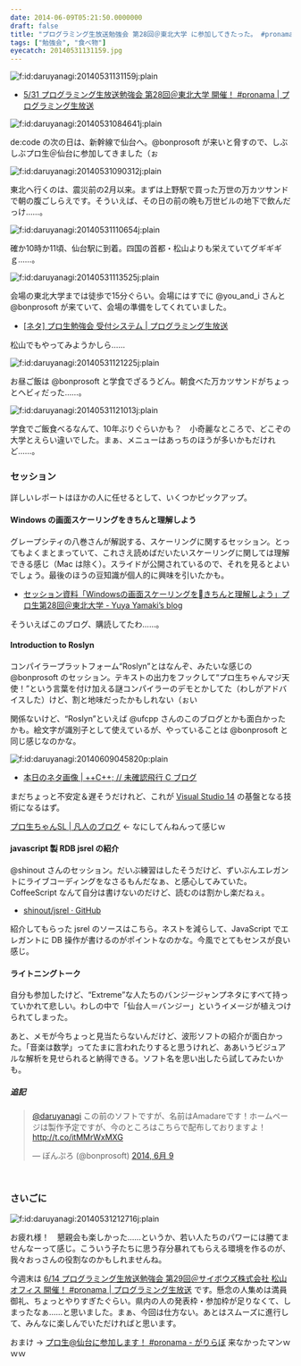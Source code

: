 ```yaml
---
date: 2014-06-09T05:21:50.0000000
draft: false
title: "プログラミング生放送勉強会 第28回＠東北大学 に参加してきたった。 #pronama"
tags: ["勉強会", "食べ物"]
eyecatch: 20140531131159.jpg
---
```

<p><span itemscope itemtype="http://schema.org/Photograph"><img src="20140531131159.jpg" alt="f:id:daruyanagi:20140531131159j:plain" title="f:id:daruyanagi:20140531131159j:plain" class="hatena-fotolife" itemprop="image"></span><br />
</p>

<ul>
<li><a href="http://pronama.azurewebsites.net/2014/03/29/pronama-28-at-sendai/">5/31 &#x30D7;&#x30ED;&#x30B0;&#x30E9;&#x30DF;&#x30F3;&#x30B0;&#x751F;&#x653E;&#x9001;&#x52C9;&#x5F37;&#x4F1A; &#x7B2C;28&#x56DE;&#xFF20;&#x6771;&#x5317;&#x5927;&#x5B66; &#x958B;&#x50AC;&#xFF01; #pronama | &#x30D7;&#x30ED;&#x30B0;&#x30E9;&#x30DF;&#x30F3;&#x30B0;&#x751F;&#x653E;&#x9001;</a></li>
</ul><p><span itemscope itemtype="http://schema.org/Photograph"><img src="20140531084641.jpg" alt="f:id:daruyanagi:20140531084641j:plain" title="f:id:daruyanagi:20140531084641j:plain" class="hatena-fotolife" itemprop="image"></span></p><p>de:code の次の日は、新幹線で仙台へ。@bonprosoft が来いと脅すので、しぶしぶプロ生＠仙台に参加してきました（ぉ</p><p><span itemscope itemtype="http://schema.org/Photograph"><img src="20140531090312.jpg" alt="f:id:daruyanagi:20140531090312j:plain" title="f:id:daruyanagi:20140531090312j:plain" class="hatena-fotolife" itemprop="image"></span></p><p>東北へ行くのは、震災前の2月以来。まずは上野駅で買った万世の万カツサンドで朝の腹ごしらえです。そういえば、その日の前の晩も万世ビルの地下で飲んだっけ……。</p><p><span itemscope itemtype="http://schema.org/Photograph"><img src="20140531110654.jpg" alt="f:id:daruyanagi:20140531110654j:plain" title="f:id:daruyanagi:20140531110654j:plain" class="hatena-fotolife" itemprop="image"></span></p><p>確か10時か11頃、仙台駅に到着。四国の首都・松山よりも栄えていてグギギギｇ……。</p><p><span itemscope itemtype="http://schema.org/Photograph"><img src="20140531113525.jpg" alt="f:id:daruyanagi:20140531113525j:plain" title="f:id:daruyanagi:20140531113525j:plain" class="hatena-fotolife" itemprop="image"></span></p><p>会場の東北大学までは徒歩で15分ぐらい。会場にはすでに @you_and_i さんと @bonprosoft が来ていて、会場の準備をしてくれていました。</p>

<ul>
<li><a href="http://pronama.azurewebsites.net/2014/06/05/desk-system/">[&#x30CD;&#x30BF;] &#x30D7;&#x30ED;&#x751F;&#x52C9;&#x5F37;&#x4F1A; &#x53D7;&#x4ED8;&#x30B7;&#x30B9;&#x30C6;&#x30E0; | &#x30D7;&#x30ED;&#x30B0;&#x30E9;&#x30DF;&#x30F3;&#x30B0;&#x751F;&#x653E;&#x9001;</a></li>
</ul><p>松山でもやってみようかしら……</p><p><span itemscope itemtype="http://schema.org/Photograph"><img src="20140531121225.jpg" alt="f:id:daruyanagi:20140531121225j:plain" title="f:id:daruyanagi:20140531121225j:plain" class="hatena-fotolife" itemprop="image"></span></p><p>お昼ご飯は @bonprosoft と学食でざるうどん。朝食べた万カツサンドがちょっとヘビィだった……。</p><p><span itemscope itemtype="http://schema.org/Photograph"><img src="20140531121013.jpg" alt="f:id:daruyanagi:20140531121013j:plain" title="f:id:daruyanagi:20140531121013j:plain" class="hatena-fotolife" itemprop="image"></span></p><p>学食でご飯食べるなんて、10年ぶりぐらいかも？　小奇麗なところで、どこぞの大学とえらい違いでした。まぁ、メニューはあっちのほうが多いかもだけれど……。</p>

<div class="section">
<h3>セッション</h3>
<p>詳しいレポートはほかの人に任せるとして、いくつかピックアップ。</p>

<div class="section">
<h4>Windows の画面スケーリングをきちんと理解しよう</h4>
<p>グレープシティの八巻さんが解説する、スケーリングに関するセッション。とってもよくまとまっていて、これさえ読めばだいたいスケーリングに関しては理解できる感じ（Mac は除く）。スライドが公開されているので、それを見るとよいでしょう。最後のほうの豆知識が個人的に興味を引いたかも。</p>

<ul>
<li><a href="http://d.hatena.ne.jp/Yamaki/20140601/1401582535">&#x30BB;&#x30C3;&#x30B7;&#x30E7;&#x30F3;&#x8CC7;&#x6599;&#x300C;Windows&#x306E;&#x753B;&#x9762;&#x30B9;&#x30B1;&#x30FC;&#x30EA;&#x30F3;&#x30B0;&#x3092;&#11;&#x304D;&#x3061;&#x3093;&#x3068;&#x7406;&#x89E3;&#x3057;&#x3088;&#x3046;&#x300D;&#x30D7;&#x30ED;&#x751F;&#x7B2C;28&#x56DE;&#xFF20;&#x6771;&#x5317;&#x5927;&#x5B66; - Yuya Yamaki&rsquo;s blog</a></li>
</ul><p>そういえばこのブログ、購読してたわ……。</p>

</div>
<div class="section">
<h4>Introduction to Roslyn</h4>
<p>コンパイラープラットフォーム“Roslyn”とはなんぞ、みたいな感じの @bonprosoft のセッション。テキストの出力をフックして“プロ生ちゃんマジ天使！”という言葉を付け加える謎コンパイラーのデモとかしてた（わしがアドバイスした）けど、割と地味だったかもしれない（ぉい</p><p>関係ないけど、“Roslyn”といえば @ufcpp さんのこのブログとかも面白かったかも。絵文字が識別子として使えているが、やっていることは @bonprosoft と同じ感じなのかな。</p><p><span itemscope itemtype="http://schema.org/Photograph"><img src="20140609045820.png" alt="f:id:daruyanagi:20140609045820p:plain" title="f:id:daruyanagi:20140609045820p:plain" class="hatena-fotolife" itemprop="image"></span><br />
</p>

<ul>
<li><a href="https://ufcpp.wordpress.com/2014/06/03/本日のネタ画像/">&#x672C;&#x65E5;&#x306E;&#x30CD;&#x30BF;&#x753B;&#x50CF; | ++C++; // &#x672A;&#x78BA;&#x8A8D;&#x98DB;&#x884C; C &#x30D6;&#x30ED;&#x30B0;</a></li>
</ul><p>まだちょっと不安定＆遅そうだけれど、これが <a href="http://www.forest.impress.co.jp/docs/news/20140604_651724.html">Visual Studio 14</a> の基盤となる技術になるはず。</p><p><a href="http://blog.bonprosoft.com/949">&#x30D7;&#x30ED;&#x751F;&#x3061;&#x3083;&#x3093;SL | &#x51E1;&#x4EBA;&#x306E;&#x30D6;&#x30ED;&#x30B0;</a> ← なにしてんねんって感じｗ</p>

</div>
<div class="section">
<h4>javascript 製 RDB jsrel の紹介</h4>
<p>@shinout さんのセッション。だいぶ練習はしたそうだけど、ずいぶんエレガントにライブコーディングをなさるもんだなぁ、と感心してみていた。CoffeeScript なんて自分は書けないのだけど、読むのは割かし楽だねぇ。</p>

<ul>
<li><a href="https://github.com/shinout/jsrel">shinout/jsrel &middot; GitHub</a></li>
</ul><p>紹介してもらった jsrel のソースはこちら。ネストを減らして、JavaScript でエレガントに DB 操作が書けるのがポイントなのかな。今風でとてもセンスが良い感じ。</p>

</div>
<div class="section">
<h4>ライトニングトーク</h4>
<p>自分も参加したけど、“Extreme”な人たちのバンジージャンプネタにすべて持っていかれて悲しい。わしの中で「仙台人＝バンジー」というイメージが植えつけられてしまった。</p><p>あと、メモが今ちょっと見当たらないんだけど、波形ソフトの紹介が面白かった。「音楽は数学」ってたまに言われたりすると思うけれど、ああいうビジュアルな解析を見せられると納得できる。ソフト名を思い出したら試してみたいかも。</p>

<div class="section">
<h5>追記</h5>
<p><blockquote class="twitter-tweet" lang="ja"><p><a href="https://twitter.com/daruyanagi">@daruyanagi</a> この前のソフトですが、名前はAmadareです！ホームページは製作予定ですが、今のところはこちらで配布しておりますよ！ &#10;<a href="http://t.co/itMMrWxMXG">http://t.co/itMMrWxMXG</a></p>&mdash; ぼんぷろ (@bonprosoft) <a href="https://twitter.com/bonprosoft/statuses/475844754400227328">2014, 6月 9</a></blockquote><script async src="//platform.twitter.com/widgets.js" charset="utf-8"></script><br />
</p>

</div>
</div>
</div>
<div class="section">
<h3>さいごに</h3>
<p><span itemscope itemtype="http://schema.org/Photograph"><img src="20140531212716.jpg" alt="f:id:daruyanagi:20140531212716j:plain" title="f:id:daruyanagi:20140531212716j:plain" class="hatena-fotolife" itemprop="image"></span></p><p>お疲れ様！　懇親会も楽しかった……というか、若い人たちのパワーには勝てませんなーって感じ。こういう子たちに思う存分暴れてもらえる環境を作るのが、我々おっさんの役割なのかもしれませんね。</p><p>今週末は <a href="http://pronama.azurewebsites.net/2014/03/29/pronama-29-at-matsuyama/">6/14 &#x30D7;&#x30ED;&#x30B0;&#x30E9;&#x30DF;&#x30F3;&#x30B0;&#x751F;&#x653E;&#x9001;&#x52C9;&#x5F37;&#x4F1A; &#x7B2C;29&#x56DE;&#xFF20;&#x30B5;&#x30A4;&#x30DC;&#x30A6;&#x30BA;&#x682A;&#x5F0F;&#x4F1A;&#x793E; &#x677E;&#x5C71;&#x30AA;&#x30D5;&#x30A3;&#x30B9; &#x958B;&#x50AC;&#xFF01; #pronama | &#x30D7;&#x30ED;&#x30B0;&#x30E9;&#x30DF;&#x30F3;&#x30B0;&#x751F;&#x653E;&#x9001;</a> です。懸念の人集めは満員御礼、ちょっとやりすぎたぐらい。県内の人の発表枠・参加枠が足りなくて、しまったなぁ……と思いました。まぁ、今回は仕方ない。あとはスムーズに進行して、みんなに楽しんでいただければと思います。</p><p>おまけ → <a href="http://garicchi.hatenablog.jp/entry/2014/05/02/015308">&#x30D7;&#x30ED;&#x751F;@&#x4ED9;&#x53F0;&#x306B;&#x53C2;&#x52A0;&#x3057;&#x307E;&#x3059;&#xFF01; #pronama - &#x304C;&#x308A;&#x3089;&#x307C;</a> 来なかったマンｗｗｗ</p>

</div>